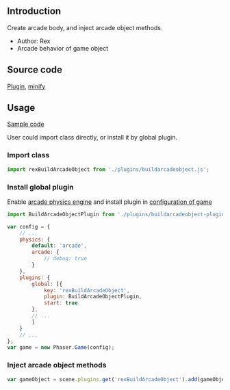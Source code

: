 ## Introduction

Create arcade body, and inject arcade object methods.

- Author: Rex
- Arcade behavior of game object

## Source code

[Plugin](https://github.com/rexrainbow/phaser3-rex-notes/blob/master/plugins/buildarcadeobject-plugin.js), [minify](https://github.com/rexrainbow/phaser3-rex-notes/blob/master/plugins/dist/rexbuildarcadeobjectplugin.min.js)

## Usage

[Sample code](https://github.com/rexrainbow/phaser3-rex-notes/tree/master/examples/build-arcade-object)

User could import class directly, or install it by global plugin.

### Import class

```javascript
import rexBuildArcadeObject from './plugins/buildarcadeobject.js';
```

### Install global plugin

Enable [arcade physics engine](arcade-world.md) and install plugin in [configuration of game](game.md#configuration)

```javascript
import BuildArcadeObjectPlugin from './plugins/buildarcadeobject-plugin.js';

var config = {
    // ...
    physics: {
        default: 'arcade',
        arcade: {
            // debug: true
        }
    },
    plugins: {
        global: [{
            key: 'rexBuildArcadeObject',
            plugin: BuildArcadeObjectPlugin,
            start: true
        },
        // ...
        ]
    }
    // ...
};
var game = new Phaser.Game(config);
```

### Inject arcade object methods

```javascript
var gameObject = scene.plugins.get('rexBuildArcadeObject').add(gameObject, isStatic);
```
